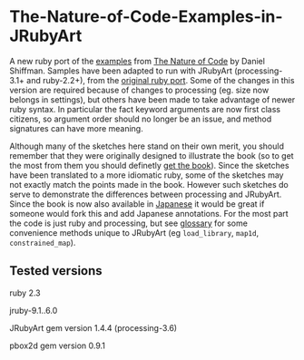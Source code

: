 # The-Nature-of-Code-Examples-in-JRubyArt #

A new ruby port of the [examples][] from [The Nature of Code][] by Daniel Shiffman. Samples have been adapted to run with JRubyArt (processing-3.1+ and ruby-2.2+), from the [original ruby port][]. Some of the changes in this version are required because of changes to processing (eg. size now belongs in settings), but others have been made to take advantage of newer ruby syntax. In particular the fact keyword arguments are now first class citizens, so argument order should no longer be an issue, and method signatures can have more meaning.


Although many of the sketches here stand on their own merit, you should remember that they were originally designed to illustrate the book (so to get the most from them you should definetly [get the book][]). Since the sketches have been translated to a more idiomatic ruby, some of the sketches may not exactly match the points made in the book. However such sketches do serve to demonstrate the differences between processing and JRubyArt. Since the book is now also available in [Japanese][] it would be great if someone would fork this and add Japanese annotations. For the most part the code is just ruby and processing, but see [glossary][] for some convenience methods unique to JRubyArt (eg `load_library`, `map1d`, `constrained_map`).

## Tested versions

ruby 2.3

jruby-9.1..6.0

JRubyArt gem version 1.4.4 (processing-3.6)

pbox2d gem version 0.9.1


[The Nature of Code]:http://natureofcode.com
[get the book]:http://natureofcode.com
[Japanese]:http://www.amazon.co.jp/Nature-Code--Processing%E3%81%A7%E3%81%AF%E3%81%98%E3%82%81%E3%82%8B%E8%87%AA%E7%84%B6%E7%8F%BE%E8%B1%A1%E3%81%AE%E3%82%B7%E3%83%9F%E3%83%A5%E3%83%AC%E3%83%BC%E3%82%B7%E3%83%A7%E3%83%B3--%E3%83%80%E3%83%8B%E3%82%A8%E3%83%AB%E3%83%BB%E3%82%B7%E3%83%95%E3%83%9E%E3%83%B3/dp/4862462456/
[examples]:https://github.com/shiffman/The-Nature-of-Code-Examples
[original ruby port]:https://github.com/ruby-processing/The-Nature-of-Code-Examples-in-Ruby
[glossary]:https://github.com/ruby-processing/The-Nature-of-Code-for-JRubyArt/wiki/glossary
